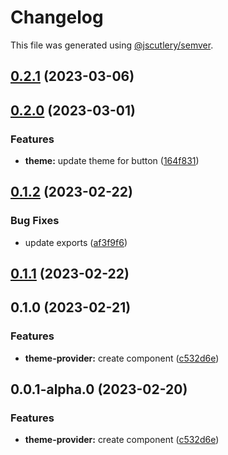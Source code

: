 # Changelog

This file was generated using [@jscutlery/semver](https://github.com/jscutlery/semver).

## [0.2.1](https://github.com/Availity/element/compare/@availity/theme-provider@0.2.0...@availity/theme-provider@0.2.1) (2023-03-06)

## [0.2.0](https://github.com/Availity/element/compare/@availity/theme-provider@0.1.2...@availity/theme-provider@0.2.0) (2023-03-01)


### Features

* **theme:** update theme for button ([164f831](https://github.com/Availity/element/commit/164f83114c732da85f53bcf772f22b5436f2e9ff))

## [0.1.2](https://github.com/Availity/element/compare/@availity/theme-provider@0.1.1...@availity/theme-provider@0.1.2) (2023-02-22)


### Bug Fixes

* update exports ([af3f9f6](https://github.com/Availity/element/commit/af3f9f6715132b020bf96881dbc70906738bcda7))

## [0.1.1](https://github.com/Availity/element/compare/@availity/theme-provider@0.1.0...@availity/theme-provider@0.1.1) (2023-02-22)

## 0.1.0 (2023-02-21)


### Features

* **theme-provider:** create component ([c532d6e](https://github.com/Availity/element/commit/c532d6e21c29f428c05a3b2159c18d95555dbbbb))

## 0.0.1-alpha.0 (2023-02-20)


### Features

* **theme-provider:** create component ([c532d6e](https://github.com/Availity/element/commit/c532d6e21c29f428c05a3b2159c18d95555dbbbb))
